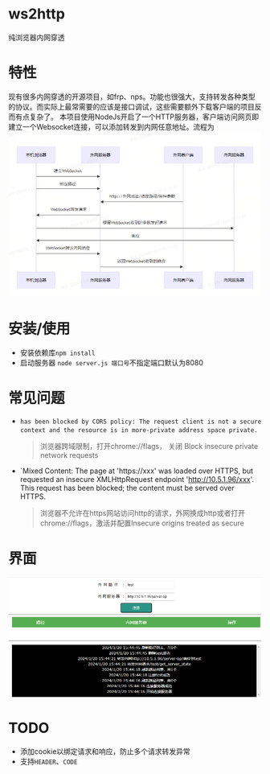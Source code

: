 # ws2http
纯浏览器内网穿透

# 特性
现有很多内网穿透的开源项目，如frp、nps。功能也很强大，支持转发各种类型的协议。而实际上最常需要的应该是接口调试，这些需要额外下载客户端的项目反而有点复杂了。
本项目使用NodeJs开启了一个HTTP服务器，客户端访问网页即建立一个Websocket连接，可以添加转发到内网任意地址。流程为
![](./doc/graph.png)

# 安装/使用
* 安装依赖库`npm install`
* 启动服务器 `node server.js 端口号`不指定端口默认为8080
  
# 常见问题
* `has been blocked by CORS policy: The request client is not a secure context and the resource is in more-private address space private.`
  > 浏览器跨域限制，打开chrome://flags， 关闭 Block insecure private network requests
* `Mixed Content: The page at 'https://xxx' was loaded over HTTPS, but requested an insecure XMLHttpRequest endpoint 'http://10.5.1.96/xxx'. This request has been blocked; the content must be served over HTTPS.
  > 浏览器不允许在https网站访问http的请求，外网换成http或者打开chrome://flags，激活并配置Insecure origins treated as secure
# 界面
![](./doc/view.png)

# TODO
* 添加cookie以绑定请求和响应，防止多个请求转发异常
* 支持`HEADER`、`CODE`
